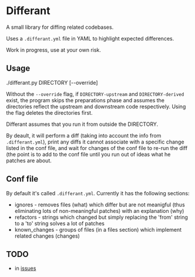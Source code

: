 # Differant

A small library for diffing related codebases.

Uses a `.differant.yml` file in YAML to highlight expected differences.

Work in progress, use at your own risk.

## Usage

./differant.py DIRECTORY [--override]

Without the `--override` flag, if `DIRECTORY-upstream` and `DIRECTORY-derived` exist, the program skips the preparations phase and assumes the directories reflect the upstream and downstream code respectively. Using the flag deletes the directories first.

Differant assumes that you run it from outside the DIRECTORY.

By deault, it will perform a diff (taking into account the info from `.differant.yml`), print any diffs it cannot associate with a specific change listed in the conf file, and wait for changes of the conf file to re-run the diff (the point is to add to the conf file until you run out of ideas what he patches are about.

## Conf file

By default it's called `.differant.yml`. Currently it has the following sections:

* ignores - removes files (what) which differ but are not meanigful (thus eliminating lots of non-meaningful patches) with an explanation (why)
* refactors - strings which changed but simply replacing the 'from' string to a 'to' string solves a lot of patches
* known_changes - groups of files (in a files section) which implement related changes (changes)

## TODO

* in [issues](https://github.com/antmicro/differant/issues)

